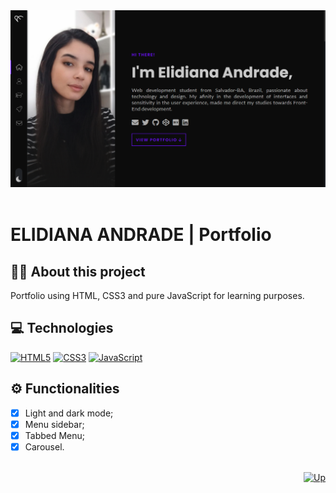 <div align="center">
  <a href="https://elidianaandrade.github.io/archstil/">
    <img alt="Screen Portfolio EA" src="https://raw.githubusercontent.com/elidianaandrade/elidianaandrade.github.io/feature-v1/assets/img/projects-covers/cover-screen-portfolio-ea.png">
  </a>
</div>
<br>

# ELIDIANA ANDRADE | Portfolio

## 👩‍💻 About this project
Portfolio using HTML, CSS3 and pure JavaScript for learning purposes.

## 💻 Technologies
[![HTML5](https://img.shields.io/badge/HTML5-000?style=for-the-badge&logo=html5&logoColor=E34F26)](https://developer.mozilla.org/pt-BR/docs/Web/HTML)
[![CSS3](https://img.shields.io/badge/CSS3-000?style=for-the-badge&logo=css3&logoColor=00BFFF)](https://developer.mozilla.org/pt-BR/docs/Web/CSS)
[![JavaScript](https://img.shields.io/badge/JavaScript-000?style=for-the-badge&logo=javascript&logoColor=F7DF1E)](https://developer.mozilla.org/pt-BR/docs/Web/JavaScript)

## ⚙ Functionalities
- [x] Light and dark mode;
- [x] Menu sidebar;
- [x] Tabbed Menu;
- [x] Carousel.

<br>

<div align="right">
  <a href="#top">
    <img alt="Up" height="25" src="https://raw.githubusercontent.com/FortAwesome/Font-Awesome/6.x/svgs/solid/angle-up.svg">
  </a>
</div>